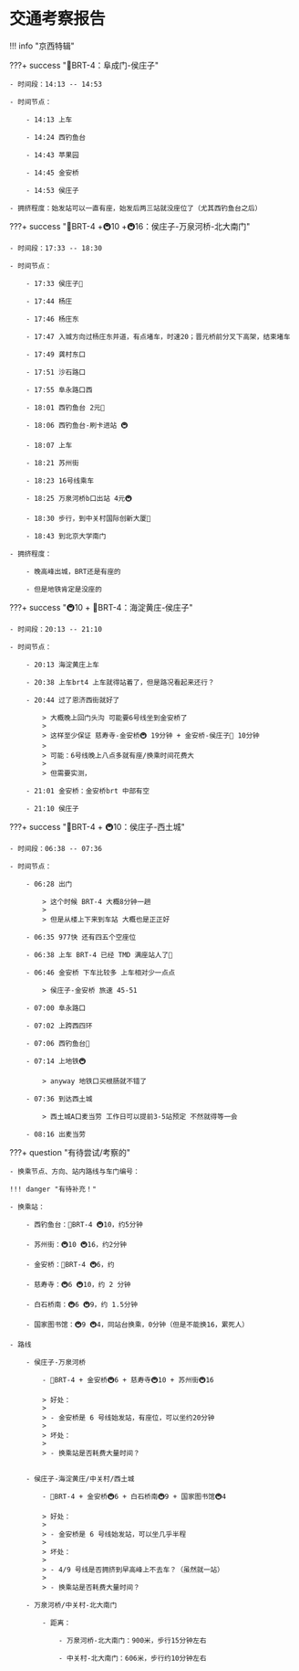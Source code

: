 # 交通考察报告

!!! info "京西特辑"

???+ success "🚌BRT-4：阜成门-侯庄子"

    - 时间段：14:13 -- 14:53
    
    - 时间节点：
        
        - 14:13 上车 
        
        - 14:24 西钓鱼台
        
        - 14:43 苹果园
        
        - 14:45 金安桥
        
        - 14:53 侯庄子
    
    - 拥挤程度：始发站可以一直有座，始发后两三站就没座位了（尤其西钓鱼台之后）

???+ success "🚌BRT-4 +🚇10 +🚇16：侯庄子-万泉河桥-北大南门"

    - 时间段：17:33 -- 18:30
    
    - 时间节点：
        
        - 17:33 侯庄子🚌
        
        - 17:44 杨庄
        
        - 17:46 杨庄东
        
        - 17:47 入城方向过杨庄东并道，有点堵车，时速20；晋元桥前分叉下高架，结束堵车
        
        - 17:49 龚村东口
        
        - 17:51 沙石路口
        
        - 17:55 阜永路口西
        
        - 18:01 西钓鱼台 2元🚌
        
        - 18:06 西钓鱼台-刷卡进站 🚇
        
        - 18:07 上车
        
        - 18:21 苏州街
        
        - 18:23 16号线乘车
        
        - 18:25 万泉河桥b口出站 4元🚇
        
        - 18:30 步行，到中关村国际创新大厦🚶
        
        - 18:43 到北京大学南门
    
    - 拥挤程度：
        
        - 晚高峰出城，BRT还是有座的
        
        - 但是地铁肯定是没座的

???+ success "🚇10 + 🚌BRT-4：海淀黄庄-侯庄子"

    - 时间段：20:13 -- 21:10
    
    - 时间节点：
        
        - 20:13 海淀黄庄上车
        
        - 20:38 上车brt4 上车就得站着了，但是路况看起来还行？
        
        - 20:44 过了恩济西街就好了 
            
            > 大概晚上回门头沟 可能要6号线坐到金安桥了
            >
            > 这样至少保证 慈寿寺-金安桥🚇 19分钟 + 金安桥-侯庄子🚌 10分钟
            >
            > 可能：6号线晚上八点多就有座/换乘时间花费大
            >
            > 但需要实测，
        
        - 21:01 金安桥：金安桥brt 中部有空
        
        - 21:10 侯庄子

???+ success "🚌BRT-4 + 🚇10：侯庄子-西土城"

    - 时间段：06:38 -- 07:36
    
    - 时间节点：
        
        - 06:28 出门
            
            > 这个时候 BRT-4 大概8分钟一趟
            >
            > 但是从楼上下来到车站 大概也是正正好
        
        - 06:35 977快 还有四五个空座位
        
        - 06:38 上车 BRT-4 已经 TMD 满座站人了🚌
        
        - 06:46 金安桥 下车比较多 上车相对少一点点
            
            > 侯庄子-金安桥 旅速 45-51
        
        - 07:00 阜永路口
        
        - 07:02 上跨西四环
        
        - 07:06 西钓鱼台🚌
        
        - 07:14 上地铁🚇
            
            > anyway 地铁口买根肠就不错了 
        
        - 07:36 到达西土城
            
            > 西土城A口麦当劳 工作日可以提前3-5站预定 不然就得等一会   
        
        - 08:16 出麦当劳

???+ question "有待尝试/考察的"

    - 换乘节点、方向、站内路线与车门编号：
    
    !!! danger "有待补充！"
  
    - 换乘站：
        
        - 西钓鱼台：🚌BRT-4 🚇10，约5分钟
        
        - 苏州街：🚇10 🚇16，约2分钟
        
        - 金安桥：🚌BRT-4 🚇6，约
        
        - 慈寿寺：🚇6 🚇10，约 2 分钟
        
        - 白石桥南：🚇6 🚇9，约 1.5分钟
        
        - 国家图书馆：🚇9 🚇4，同站台换乘，0分钟（但是不能换16，累死人）
  
    - 路线

        - 侯庄子-万泉河桥
            
            - 🚌BRT-4 + 金安桥🚇6 + 慈寿寺🚇10 + 苏州街🚇16
            
            > 好处：
            >
            > - 金安桥是 6 号线始发站，有座位，可以坐约20分钟
            >
            > 坏处：
            >
            > - 换乘站是否耗费大量时间？
            
    
        - 侯庄子-海淀黄庄/中关村/西土城
            
            - 🚌BRT-4 + 金安桥🚇6 + 白石桥南🚇9 + 国家图书馆🚇4
            
            > 好处：
            >
            > - 金安桥是 6 号线始发站，可以坐几乎半程
            >
            > 坏处：
            >
            > - 4/9 号线是否拥挤到早高峰上不去车？（虽然就一站）
            >
            > - 换乘站是否耗费大量时间？

        - 万泉河桥/中关村-北大南门
            
            - 距离：
                
                - 万泉河桥-北大南门：900米，步行15分钟左右
                
                - 中关村-北大南门：606米，步行约10分钟左右